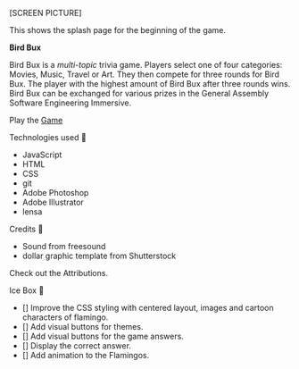 
[SCREEN PICTURE]

This shows the splash page for the beginning of the game.

**Bird Bux**

Bird Bux is a *multi-topic* trivia game.  Players select one of four categories: Movies, Music, Travel or Art.  They then compete for three rounds for Bird Bux.  The player with the highest amount of Bird Bux after three rounds wins.  Bird Bux can be exchanged for various prizes in the General Assembly Software Engineering Immersive.

Play the [Game](https://cute-crisp-5f7544.netlify.app)



Technologies used 💾
- JavaScript
- HTML
- CSS
- git
- Adobe Photoshop
- Adobe Illustrator
- lensa


Credits 🙌
- Sound from freesound
- dollar graphic template from Shutterstock


Check out the Attributions.



Ice Box 🧊
- [] Improve the CSS styling with centered layout, images and cartoon characters of flamingo.
- [] Add visual buttons for themes.
- [] Add visual buttons for the game answers.
- [] Display the correct answer.
- [] Add animation to the Flamingos.